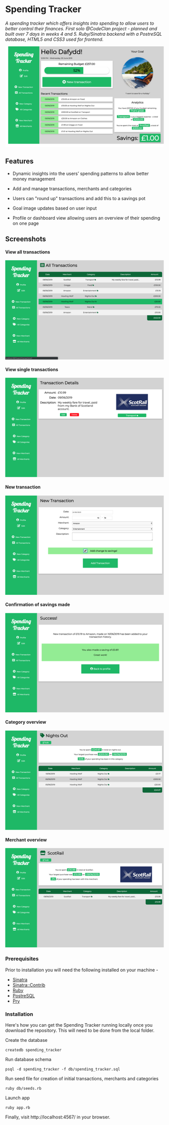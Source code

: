 # Spending Tracker

*A spending tracker which offers insights into spending to allow users to better control their finances. First solo @CodeClan project - planned and built over 7 days in weeks 4 and 5. Ruby/Sinatra backend with a PostreSQL database, HTML5 and CSS3 used for frontend.*

![Profile Screenshot](/screenshots/profile.png)

## Features

* Dynamic insights into the users’ spending patterns to allow better money management

* Add and manage transactions, merchants and categories

* Users can "round up" transactions and add this to a savings pot

* Goal image updates based on user input

* Profile or dashboard view allowing users an overview of their spending on one page


## Screenshots

#### View all transactions
![All transactions](/screenshots/all_transactions.png)


#### View single transactions
![Transaction page](/screenshots/transaction_page.png)

#### New transaction
![New transaction](/screenshots/new_transaction.png)

#### Confirmation of savings made
![Savings Made](/screenshots/savings_made.png)

#### Category overview
![Category Overview](/screenshots/category_view.png)

#### Merchant overview
![Merchant Overview](/screenshots/merchant_view.png)


### Prerequisites

Prior to installation you will need the following installed on your machine -

* [Sinatra](http://sinatrarb.com/)
* [Sinatra::Contrib](http://sinatrarb.com/contrib/)
* [Ruby](https://www.ruby-lang.org/en/)
* [PostreSQL](https://www.postgresql.org/)
* [Pry](https://rubygems.org/gems/pry/versions/0.10.3)


### Installation

Here's how you can get the Spending Tracker running locally once you download the repository. This will need to be done from the local folder.

Create the database

```
createdb spending_tracker
```

Run database schema

```
psql -d spending_tracker -f db/spending_tracker.sql
```

Run seed file for creation of initial transactions, merchants and categories

```
ruby db/seeds.rb
```

Launch app

```
ruby app.rb
```

Finally, visit http://localhost:4567/ in your browser.
